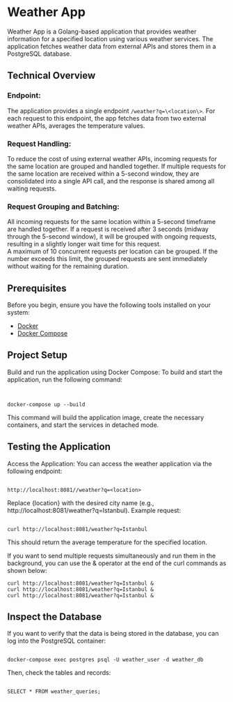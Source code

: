 # Weather App

Weather App is a Golang-based application that provides weather information for a specified location using various weather services. The application fetches weather data from external APIs and stores them in a PostgreSQL database.

## Technical Overview

### Endpoint: 
The application provides a single endpoint `/weather?q=\<location\>`.  For each request to this endpoint, the app fetches data from two external weather APIs, averages the temperature values.

### Request Handling:
To reduce the cost of using external weather APIs, incoming requests for the same location are grouped and handled together.  If multiple requests for the same location are received within a 5-second window, they are consolidated into a single API call, and the response is shared among all waiting requests.

### Request Grouping and Batching:
All incoming requests for the same location within a 5-second timeframe are handled together.
If a request is received after 3 seconds (midway through the 5-second window), it will be grouped with ongoing requests, resulting in a slightly longer wait time for this request.    
A maximum of 10 concurrent requests per location can be grouped. If the number exceeds this limit, the grouped requests are sent immediately without waiting for the remaining duration.


## Prerequisites

Before you begin, ensure you have the following tools installed on your system:

- [Docker](https://www.docker.com/products/docker-desktop)
- [Docker Compose](https://docs.docker.com/compose/install/)

## Project Setup
Build and run the application using Docker Compose:
To build and start the application, run the following command:

```


docker-compose up --build

```

This command will build the application image, create the necessary containers, and start the services in detached mode.

## Testing the Application

Access the Application:
You can access the weather application via the following endpoint:

```

http://localhost:8081//weather?q=<location>

```

Replace {location} with the desired city name (e.g., http://localhost:8081/weather?q=Istanbul).
Example request:

```

curl http://localhost:8081/weather?q=Istanbul
```

This should return the average temperature for the specified location.

If you want to send multiple requests simultaneously and run them in the background, you can use the & operator at the end of the curl commands as shown below:

```
curl http://localhost:8081/weather?q=Istanbul &
curl http://localhost:8081/weather?q=Istanbul &
curl http://localhost:8081/weather?q=Istanbul &

```


## Inspect the Database
If you want to verify that the data is being stored in the database, you can log into the PostgreSQL container:

```

docker-compose exec postgres psql -U weather_user -d weather_db

```

Then, check the tables and records:

```

SELECT * FROM weather_queries;

```
